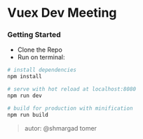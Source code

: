 # Vuex Dev Meeting

### Getting Started
- Clone the Repo
- Run on terminal:
``` bash
# install dependencies
npm install

# serve with hot reload at localhost:8080
npm run dev

# build for production with minification
npm run build
```

> autor: @shmargad tomer

